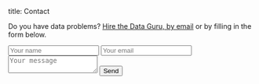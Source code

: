 title: Contact

Do you have data problems? <a href="mailto:guy@dataguru.hk">Hire the Data Guru, by email</a> or by filling in the form below.

<form action="https://formspree.io/guy@dataguru.hk" method="post">
      <input class="input" type="text" name="name" placeholder="Your name">
      <input class="input" type="email" name="email" placeholder="Your email">
      <textarea class="input" name="message" placeholder="Your message"></textarea>
      <button class="button submit" type="submit">Send</button>
      <input type="hidden" name="_subject" value="Contact from dataguru.hk" />
      <input type="text" name="_gotcha" style="display:none" />
</form>

